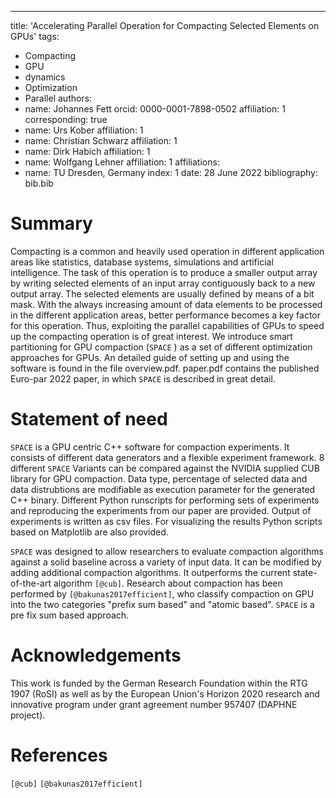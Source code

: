 ---
title: 'Accelerating Parallel Operation for Compacting Selected Elements on GPUs'
tags:
  - Compacting
  - GPU
  - dynamics
  - Optimization
  - Parallel
authors:
  - name: Johannes Fett
    orcid: 0000-0001-7898-0502 
    affiliation: 1
    corresponding: true
  - name: Urs Kober 
    affiliation: 1
  - name: Christian Schwarz 
    affiliation: 1
  - name: Dirk Habich
    affiliation: 1
  - name: Wolfgang Lehner
    affiliation: 1
affiliations:
 - name: TU Dresden, Germany
   index: 1 
date: 28 June 2022
bibliography: bib.bib

# Summary

Compacting is a common and heavily used operation in different application areas like statistics, database systems, simulations and
artificial intelligence. The task of this operation is to produce a smaller output array by writing selected elements of an input array contiguously
back to a new output array. The selected elements are usually defined by means of a bit mask. With the always increasing amount of data
elements to be processed in the different application areas, better performance becomes a key factor for this operation. Thus, exploiting the
parallel capabilities of GPUs to speed up the compacting operation is of great interest. We introduce smart partitioning for GPU compaction (`SPACE` ) as a set of different optimization approaches for GPUs. An detailed guide of setting up and using the software is found in the file overview.pdf. paper.pdf contains the published Euro-par 2022 paper, in which `SPACE`  is described in great detail.

# Statement of need

`SPACE` is a GPU centric C++ software for compaction experiments. It consists of different data generators and a flexible experiment framework.
8 different `SPACE` Variants can be compared against the NVIDIA supplied CUB library for GPU compaction. Data type, percentage of selected data and data distrubtions are modifiable as execution parameter for the generated C++ binary. Different Python runscripts for performing sets of experiments and reproducing the experiments from our paper are provided. Output of experiments is written as csv files. For visualizing the results Python scripts based on Matplotlib are also provided. 

`SPACE` was designed to allow researchers to evaluate compaction algorithms against a solid baseline across a variety of input data. It can be modified by adding additional compaction algorithms. It outperforms the current state-of-the-art algorithm `[@cub]`. Research about compaction has been performed by `[@bakunas2017efficient]`, who classify compaction on GPU into the two categories "prefix sum based" and "atomic based". `SPACE` is a pre fix sum based approach.

# Acknowledgements

This work is funded by the German Research Foundation within the RTG 1907 (RoSI) as well as by the European Union's Horizon 2020 research and innovative program under grant agreement number 957407 (DAPHNE project).

# References
`[@cub]` 
`[@bakunas2017efficient]`
